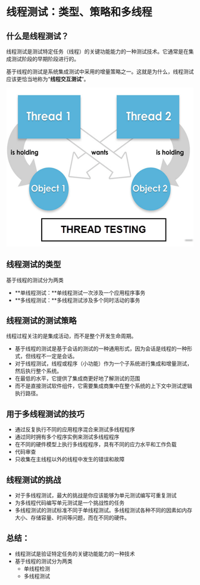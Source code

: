 # 线程测试：类型、策略和多线程

## 什么是线程测试？

线程测试是测试特定任务（线程）的关键功能能力的一种测试技术。它通常是在集成测试阶段的早期阶段进行的。

基于线程的测试是系统集成测试中采用的增量策略之一。这就是为什么，线程测试应该更恰当地称为“**线程交互测试**”。

![](./images/Thread-Testing.png)

## 线程测试的类型

基于线程的测试分为两类

- **单线程测试：**单线程测试一次涉及一个应用程序事务
- **多线程测试：**多线程测试涉及多个同时活动的事务

## 线程测试的测试策略

线程过程关注的是集成活动，而不是整个开发生命周期。

- 基于线程的测试是基于会话的测试的一种通用形式，因为会话是线程的一种形式，但线程不一定是会话。
- 对于线程测试，线程或程序（小功能）作为一个子系统进行集成和增量测试，然后执行整个系统。
- 在最低的水平，它提供了集成商更好地了解测试的范围
- 而不是直接测试软件组件，它需要集成商集中在整个系统的上下文中测试逻辑执行路径。

## 用于多线程测试的技巧

- 通过反复执行不同的应用程序混合来测试多线程程序
- 通过同时拥有多个程序实例来测试多线程程序
- 在不同的硬件模型上执行多线程程序，具有不同的应力水平和工作负载
- 代码审查
- 只收集在主线程以外的线程中发生的错误和故障

## 线程测试的挑战

- 对于多线程测试，最大的挑战是你应该能够为单元测试编写可重复测试
- 为多线程代码编写单元测试是一个挑战性的任务
- 多线程测试的测试标准不同于单线程测试。多线程测试各种不同的因素如内存大小、存储容量、时间等问题，而在不同的硬件。

## 总结：

- 线程测试是验证特定任务的关键功能能力的一种技术
- 基于线程的测试分为两类
    - 单线程检测
    - 多线程测试
